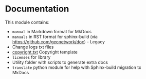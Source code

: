 # Documentation

This module contains:
* `manual` in Markdown format for MkDocs
* `manuals` in RST format for sphinx-build (via https://github.com/geonetwork/doc) - Legacy
* Change logs txt files
* [copyright.txt](copyright.txt) Copyright template
* `licenses` for library
* Utility folder with scripts to generate extra docs
* `translate` python module for help with Sphinx-build migration to MkDocs 
